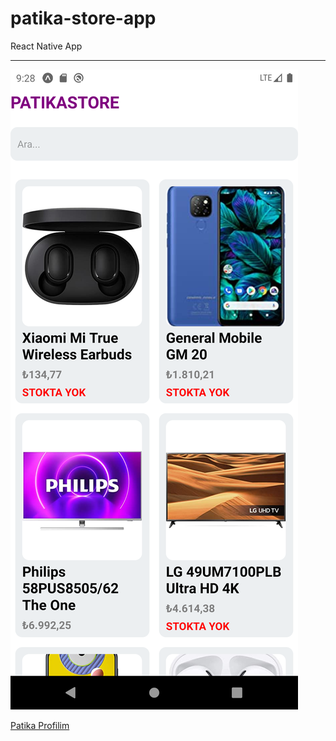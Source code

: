 # patika-store-app

React Native App

---

![psimg](patikastore.png)

[Patika Profilim](https://academy.patika.dev/profile)
